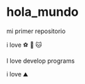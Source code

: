 # hola_mundo 

mi primer repositorio

i love :soccer: :dog: :cat: 

I love develop programs

i love :mountain:
